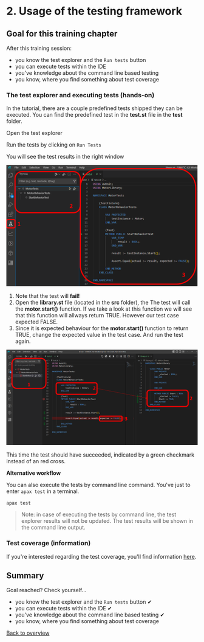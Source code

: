 # 2. Usage of the testing framework

## Goal for this training chapter

After this training session:

- you know the test explorer and the `Run tests` button
- you can execute tests within the IDE
- you've knowledge about the command line based testing
- you know, where you find something about test coverage

### The test explorer and executing tests (hands-on)

In the tutorial, there are a couple predefined tests shipped they can be executed. You can find the predefined test in the **test.st** file in the **test** folder.

Open the test explorer

Run the tests by clicking on `Run Tests`

You will see the test results in the right window

![drawing](./images/test.png)

1. Note that the test will **fail!**
2. Open the **library.st** file (located in the **src** folder), the The test will call the **motor.start()** function. If we take a look at this function we will see that this function will allways return TRUE. However our test case expected FALSE.
3. Since it is expected behaviour for the **motor.start()** function to return TRUE, change the expected value in the test case. And run the test again.

![drawing](./images/testcompare.png)

This time the test should have succeeded, indicated by a green checkmark instead of an red cross.

**Alternative workflow**

You can also execute the tests by command line command. You've just to enter `apax test` in a terminal.

```iec-st
apax test
```

> Note: in case of executing the tests by command line, the test explorer results will not be updated. The test results will be shown in the command line output.

### Test coverage (information)

If you're interested regarding the test coverage, you'll find information [here](https://console.prod.ax.siemens.cloud/docs/axunit/coverage).

## Summary

Goal reached? Check yourself...

- you know the test explorer and the `Run tests` button ✔
- you can execute tests within the IDE ✔
- you've knowledge about the command line based testing ✔
- you know, where you find something about test coverage

[Back to overview](./../README.md)

